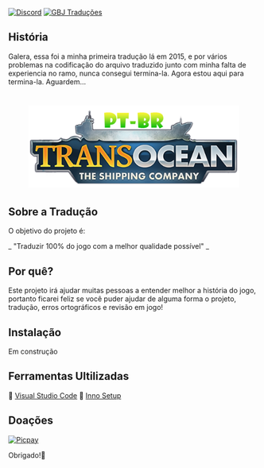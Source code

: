 [![Discord](https://img.shields.io/discord/721047801957580821?color=blueviolet&label=Discord&style=for-the-badge)](https://discord.gg/HESMuU2)
[![GBJ Traduções](https://img.shields.io/badge/‹Traduções%20GBJ›-blue?style=for-the-badge&logo=Windows&logoColor=white)](https://github.com/JUNIORGBJ)

## História
Galera, essa foi a minha primeira tradução lá em 2015, e por vários problemas na codificação do arquivo traduzido junto com minha falta de experiencia no ramo, nunca consegui termina-la. Agora estou aqui para termina-la. Aguardem...

<h1 align="center"><figure>
  <img src="TransOceanCover.png">
</figure></h1>


## Sobre a Tradução

O objetivo do projeto é:

_ "Traduzir 100% do jogo com a melhor qualidade possível" _

## Por quê?

Este projeto irá ajudar muitas pessoas a entender melhor a história do jogo, portanto ficarei feliz se você puder ajudar de alguma forma o projeto, tradução, erros ortográficos e revisão em jogo!

## Instalação
Em construção

## Ferramentas Ultilizadas

:link: [Visual Studio Code](https://code.visualstudio.com)
:link: [Inno Setup](https://jrsoftware.org/isinfo.php)

## Doações

[![Picpay](https://i.ibb.co/cYcsCnZ/hhhh.png)](https://picpay.me/gilsongbj)

Obrigado!:wave:
